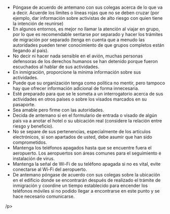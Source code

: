 [Title]: # (Cuando entre a un país)
[Order]: # (1)

*   Póngase de acuerdo de antemano con sus colegas acerca de lo que va a decir. Acuerde los límites o líneas rojas que no se deben cruzar (por ejemplo, dar información sobre activistas de alto riesgo con quien tiene la intención de reunirse)
*   En algunos entornos, es mejor no llamar la atención al viajar en grupo, por lo que es recomendable sentarse por separado y hacer los trámites de migración por separado (tenga en cuenta que a menudo las autoridades pueden tener conocimiento de que grupos completos están llegando al país).
*   No decir ni hacer nada sensible en el avión, muchas personas defensoras de los derechos humanos se han detenido porque fueron escuchados al hablar de sus actividades.
*   En inmigración, proporcione la mínima información sobre sus actividades.
*   Puede que su organización tenga como política no mentir, pero tampoco hay que ofrecer información adicional de forma innecesaria.
*   Esté preparado para que se le someta a un interrogatorio acerca de sus actividades en otros países o sobre los visados ​​marcados en su pasaporte.
*   Sea amable pero firme con las autoridades.
*   Decida de antemano si en el formulario de entrada o visado de algún país va a anotar el hotel o su ubicación real (considere la relación entre riesgo y beneficio).
*   No se separe de sus pertenencias, especialmente de los artículos electrónicos, si son apartados de usted, debe asumir que han sido comprometidos.
*   Mantenga los teléfonos apagados hasta que se encuentre fuera el aeropuerto. Los aeropuertos son áreas comunes para el seguimiento e instalación de virus.
*   Mantenga la señal de Wi-Fi de su teléfono apagada si no es vital, evite conectarse al Wi-Fi del aeropuerto.
*   De antemano póngase de acuerdo con sus colegas sobre la ubicación en el edificio donde se encontrarán después de realizado el trámite de inmigración y coordine un tiempo establecido para encender los teléfonos móviles si no podido llegar a encontrarse en este punto y se hace necesario comunicarse.

/p>